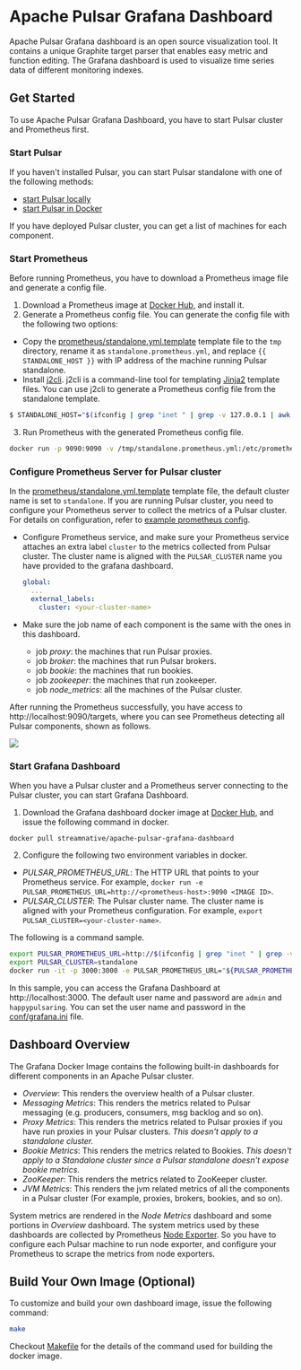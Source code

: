 # Apache Pulsar Grafana Dashboard
Apache Pulsar Grafana dashboard is an open source visualization tool. It contains a unique Graphite target parser that enables easy metric and function editing. The Grafana dashboard is used to visualize time series data of different monitoring indexes.

## Get Started
To use Apache Pulsar Grafana Dashboard, you have to start Pulsar cluster and Prometheus first.

### Start Pulsar
If you haven't installed Pulsar, you can start Pulsar standalone with one of the following methods:       

- [start Pulsar locally](http://pulsar.apache.org/docs/en/standalone/)
- [start Pulsar in Docker](http://pulsar.apache.org/docs/en/standalone-docker/)

If you have deployed Pulsar cluster, you can get a list of machines for each component.

### Start Prometheus
Before running Prometheus, you have to download a Prometheus image file and generate a config file.

1. Download a Prometheus image at [Docker Hub](https://hub.docker.com/r/prom/prometheus), and install it.
2. Generate a Prometheus config file. You can generate the config file with the following two options:

- Copy the [prometheus/standalone.yml.template](prometheus/standalone.yml.template) template file to the `tmp` directory, rename it as `standalone.prometheus.yml`, and replace `{{ STANDALONE_HOST }}` with IP address of the machine running Pulsar standalone. 
- Install [j2cli](https://github.com/kolypto/j2cli). j2cli is a command-line tool for templating [Jinja2](http://jinja.pocoo.org/docs/) template files. You can use j2cli to generate a Prometheus config file from the standalone template.

```bash
$ STANDALONE_HOST="$(ifconfig | grep "inet " | grep -v 127.0.0.1 | awk '{ print $2 }')" j2 prometheus/standalone.yml.template > /tmp/standalone.prometheus.yml
```

3. Run Prometheus with the generated Prometheus config file.

```bash
docker run -p 9090:9090 -v /tmp/standalone.prometheus.yml:/etc/prometheus/prometheus.yml prom/prometheus
```

### Configure Prometheus Server for Pulsar cluster

In the [prometheus/standalone.yml.template](prometheus/standalone.yml.template) template file, the default cluster name is set to `standalone`. If you are running Pulsar cluster, you need to configure your Prometheus server to collect the metrics of a Pulsar cluster. For details on configuration, refer to [example prometheus config](prometheus/cluster.yml.template).

- Configure Prometheus service, and make sure your Prometheus service attaches an extra label `cluster` to the metrics collected from Pulsar cluster. The cluster name is aligned with the `PULSAR_CLUSTER` name you have provided to the grafana dashboard.
   ```yaml
   global:
     ...
     external_labels:
       cluster: <your-cluster-name>
   ```

- Make sure the job name of each component is the same with the ones in this dashboard.
   - job *proxy*: the machines that run Pulsar proxies.
   - job *broker*: the machines that run Pulsar brokers.
   - job *bookie*: the machines that run bookies.
   - job *zookeeper*: the machines that run zookeeper.
   - job *node_metrics*: all the machines of the Pulsar cluster.


After running the Prometheus successfully, you have access to http://localhost:9090/targets, where you can see Prometheus detecting all Pulsar components, shown as follows.

![](images/prometheus-targets.png?raw=true)

### Start Grafana Dashboard

When you have a Pulsar cluster and a Prometheus server connecting to the Pulsar cluster, you can start Grafana Dashboard.

1. Download the Grafana dashboard docker image at
[Docker Hub](https://hub.docker.com/r/streamnative/apache-pulsar-grafana-dashboard), and issue the following command in docker.

`docker pull streamnative/apache-pulsar-grafana-dashboard`

2. Configure the following two environment variables in docker.
- *PULSAR_PROMETHEUS_URL*: The HTTP URL that points to your Prometheus service. For example, 
`docker run -e PULSAR_PROMETHEUS_URL=http://<prometheus-host>:9090 <IMAGE ID>`.
- *PULSAR_CLUSTER*: The Pulsar cluster name. The cluster name is aligned with your Prometheus configuration. For example, `export PULSAR_CLUSTER=<your-cluster-name>`.

The following is a command sample.
```bash
export PULSAR_PROMETHEUS_URL=http://$(ifconfig | grep "inet " | grep -v 127.0.0.1 | awk '{ print $2 }'):9090
export PULSAR_CLUSTER=standalone
docker run -it -p 3000:3000 -e PULSAR_PROMETHEUS_URL="${PULSAR_PROMETHEUS_URL}" -e PULSAR_CLUSTER="${PULSAR_CLUSTER}" streamnative/apache-pulsar-grafana-dashboard:latest 
```
In this sample, you can access the Grafana Dashboard at http://localhost:3000.
The default user name and password are `admin` and `happypulsaring`. You can set the user name and password in the [conf/grafana.ini](conf/grafana.ini) file.


## Dashboard Overview

The Grafana Docker Image contains the following built-in dashboards for different components in an Apache Pulsar cluster.

- *Overview*: This renders the overview health of a Pulsar cluster.
- *Messaging Metrics*: This renders the metrics related to Pulsar messaging (e.g. producers, consumers, msg backlog and so on).
- *Proxy Metrics*: This renders the metrics related to Pulsar proxies if you have run proxies in your Pulsar clusters. _This doesn't apply to a standalone cluster._
- *Bookie Metrics*: This renders the metrics related to Bookies. _This doesn't apply to a Standalone cluster since a Pulsar standalone doesn't expose bookie metrics._
- *ZooKeeper*: This renders the metrics related to ZooKeeper cluster.
- *JVM Metrics*: This renders the jvm related metrics of all the components in a Pulsar cluster (For example, proxies, brokers, bookies, and so on).

System metrics are rendered in the *Node Metrics* dashboard and some portions in *Overview* dashboard.
The system metrics used by these dashboards are collected by Prometheus [Node Exporter](https://github.com/prometheus/node_exporter).
So you have to configure each Pulsar machine to run node exporter, and configure your Prometheus to scrape the metrics from node exporters.

## Build Your Own Image (Optional)

To customize and build your own dashboard image, issue the following command:

```bash
make
```

Checkout [Makefile](Makefile) for the details of the command used for building the docker image.
